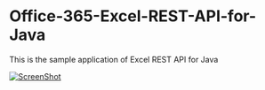 # Office-365-Excel-REST-API-for-Java
This is the sample application of Excel REST API for Java

[![ScreenShot](https://c1.staticflickr.com/9/8067/28712261724_720613c615.jpg)](https://youtu.be/rdS7VPOzU0M)
